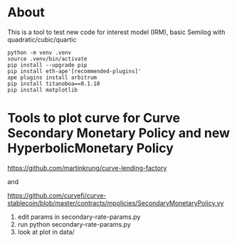 # About

This is a tool to test new code for interest model (IRM), basic Semilog with quadratic/cubic/quartic

```
python -m venv .venv
source .venv/bin/activate
pip install --upgrade pip
pip install eth-ape'[recommended-plugins]'
ape plugins install arbitrum
pip install titanoboa==0.1.10
pip install matplotlib
```

# Tools to plot curve for Curve Secondary Monetary Policy and new HyperbolicMonetary Policy

https://github.com/martinkrung/curve-lending-factory

and


https://github.com/curvefi/curve-stablecoin/blob/master/contracts/mpolicies/SecondaryMonetaryPolicy.vy


1. edit params in secondary-rate-params.py
2. run python secondary-rate-params.py
3. look at plot in data/
